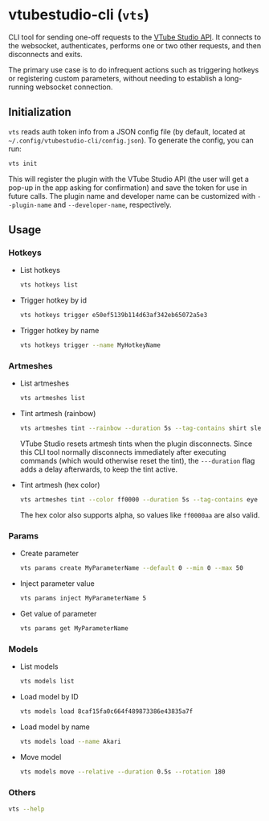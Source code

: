 # vtubestudio-cli (`vts`)

CLI tool for sending one-off requests to the [VTube Studio API]. It connects to
the websocket, authenticates, performs one or two other requests, and then
disconnects and exits.

The primary use case is to do infrequent actions such as triggering hotkeys or
registering custom parameters, without needing to establish a long-running
websocket connection.

[VTube Studio API]: https://github.com/DenchiSoft/VTubeStudio

## Initialization

`vts` reads auth token info from a JSON config file (by default, located at
`~/.config/vtubestudio-cli/config.json`). To generate the config, you can run:

```sh
vts init
```

This will register the plugin with the VTube Studio API (the user will get a
pop-up in the app asking for confirmation) and save the token for use in future
calls. The plugin name and developer name can be customized with
`--plugin-name` and `--developer-name`, respectively.

## Usage

### Hotkeys

* List hotkeys

    ```sh
    vts hotkeys list
    ```

* Trigger hotkey by id

    ```sh
    vts hotkeys trigger e50ef5139b114d63af342eb65072a5e3
    ```

* Trigger hotkey by name

    ```sh
    vts hotkeys trigger --name MyHotkeyName
    ```

### Artmeshes

* List artmeshes

    ```sh
    vts artmeshes list
    ```

* Tint artmesh (rainbow)

    ```sh
    vts artmeshes tint --rainbow --duration 5s --tag-contains shirt sleeves
    ```

    VTube Studio resets artmesh tints when the plugin disconnects. Since this
    CLI tool normally disconnects immediately after executing commands (which
    would otherwise reset the tint), the `---duration` flag adds a delay
    afterwards, to keep the tint active.

* Tint artmesh (hex color)

    ```sh
    vts artmeshes tint --color ff0000 --duration 5s --tag-contains eye
    ```

    The hex color also supports alpha, so values like `ff0000aa` are also valid.

### Params

* Create parameter

    ```sh
    vts params create MyParameterName --default 0 --min 0 --max 50
    ```

* Inject parameter value

    ```sh
    vts params inject MyParameterName 5
    ```

* Get value of parameter

    ```sh
    vts params get MyParameterName
    ```

### Models

* List models

    ```sh
    vts models list
    ```

* Load model by ID

    ```sh
    vts models load 8caf15fa0c664f489873386e43835a7f
    ```

* Load model by name

    ```sh
    vts models load --name Akari
    ```

* Move model

    ```sh
    vts models move --relative --duration 0.5s --rotation 180
    ```

### Others

```sh
vts --help
```

